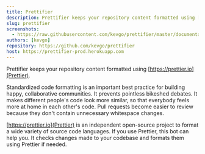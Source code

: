 ```yaml
---
title: Prettifier
description: Prettifier keeps your repository content formatted using [https://prettier.io](Prettier).
slug: prettifier
screenshots:
  - https://raw.githubusercontent.com/kevgo/prettifier/master/documentation/screenshot_annotated.png
authors: [kevgo]
repository: https://github.com/kevgo/prettifier
host: https://prettifier-prod.herokuapp.com
---
```


Prettifier keeps your repository content formatted using [https://prettier.io](Prettier).

Standardized code formatting is an important best practice for building happy, collaborative communities.
It prevents pointless bikeshed debates. It makes different people's code look more similar, so that everybody feels more at home in each other's code. Pull requests become easier to review because they don't contain unnecessary whitespace changes.

[https://prettier.io](Prettier) is an independent open-source project to format a wide variety of source code languages. If you use Prettier, this bot can help you. It checks changes made to your codebase and formats them using Prettier if needed.
